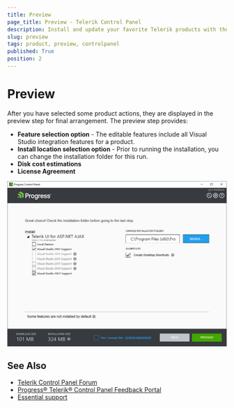 ```yaml
---
title: Preview 
page_title: Preview - Telerik Control Panel
description: Install and update your favorite Telerik products with the Telerik Control Panel.
slug: preview
tags: product, preview, controlpanel
published: True
position: 2
---
```


# Preview

After you have selected some product actions, they are displayed in the preview step for final arrangement. The preview step provides:

* **Feature selection option** - The editable features include all Visual Studio integration features for a product.
* **Install location selection option** - Prior to running the installation, you can change the installation folder for this run.
* **Disk cost estimations**
* **License Agreement**

![Preview Telerik Control Panel](images/preview-telerik-control-panel.png)

<!-- ## Feature selection 

The Progress Control Panel provides a feature selection option. The editable features include all Visual
Studio integration features for a product (VS2012, VS2013, VS2015, VS2017, VS2019 and VS2022) and the Local Demos feature. You can customize the installation by including and excluding features for each product.

### Default selection

By default, the Progress Control Panel will include the integration feature for the latest Visual Studio
installed on the machine (if VS2012 and later are selected) and will exclude the local demos feature for
all selected products.

![Default Selection Telerik Control Panel](images/default-selection-telerik-control-panel.png)

### Custom selection

![Custom Selection Telerik Control Panel](images/custom-selection-telerik-control-panel.png)

The Progress Control Panel provides the option for custom installation, i.e. you can include different
Visual Studio integration features for different products and decide whether to install the local demos
for a product or not.

![Demo Selection Telerik Control Panel](images/demo-selection-telerik-control-panel.png)

If all products will be configured with the same features, you can configure the installation globally from
the global feature selection on the bottom.

## Install location

Prior to running the installation, you can change the installation folder for this run. For changing the
default installation folder, see *How to change the Progress Control Panel default installation location* section.

![Install location Telerik Control Panel](images/installation-location-selection-telerik-control-panel.png)

## Desktop Shortcuts

Before running the installation, you can choose whether to create desktop shortcuts for all selected
products or product features that have any.

![Desktop Shortcuts Telerik Control Panel](images/desktop-shortcuts-telerik-control-panel.png)

## Disk cost estimations

The disk cost estimations for the current selection is displayed in the bottom left corner of the preview
view. It can vary, depending on the feature selection of the products.

![Disk Cost Telerik Control Panel](images/disk-cost-telerik-control-panel.png)

In order to see a detailed view of the disk cost estimations per product, click the question mark on the
right. In the detailed disk cost estimations view one can see the download and installation size of each
package, including the product prerequisites.

![Detailed Disk Cost Telerik Control Panel](images/detailed-disk-cost-telerik-control-panel.png)

## License Agreement

Before running the installation process, you should accept the Progress License Agreement by checking
the license agreement checkbox. The full license agreement texts will be opened if you click the License
Agreement link.

![License Agreement Telerik Control Panel](images/license-agreement-telerik-control-panel.png)

## Products requiring additional configuration

### Reporting

In case Local Demos feature is selected Reporting setup requires additional configuration steps to be
performed before the installation starts. 

![Additional Configuration Telerik Control Panel](images/additional-configuration-reporting-telerik-control-panel.png)

Otherwise the additional configuration options are grayed out.


![Disabled Additional Configuration Telerik Control Panel](images/disabled-additional-configuration-reporting-telerik-control-panel.png)

On the right side of the page there are two options for Database Server Authentication Setup. The
account provided will be selected as the user used for connecting.

* **Windows Authentication** – uses the currently logged in Windows Account

* **Server Authentication** – Selecting this option expands two text fields to fill the **Login ID** and
**Password** fields of the account.

If connection with the database cannot be established a message informing that some of the demo
reports may not run correctly is shown.

![Server Validation Failed Telerik Control Panel](images/server-validation-failes-reporting-telerik-control-panel.png) -->

## See Also

* [Telerik Control Panel Forum](https://www.telerik.com/forums/telerik-control-panel)
* [Progress® Telerik® Control Panel Feedback Portal](https://feedback.telerik.com/controlpanel) 
* [Essential support](http://www.telerik.com/support) 
